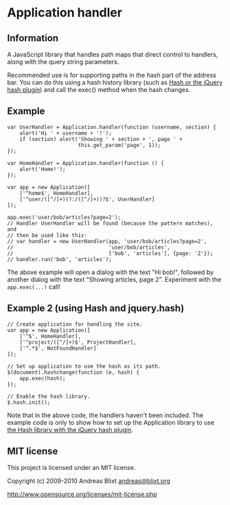 # Application handler

## Information

A JavaScript library that handles path maps that direct control to handlers,
along with the query string parameters.

Recommended use is for supporting paths in the hash part of the address bar.
You can do this using a hash history library (such as [Hash or the jQuery hash
plugin][js-hash]) and call the exec() method when the hash changes.

## Example

    var UserHandler = Application.handler(function (username, section) {
        alert('Hi ' + username + '!');
        if (section) alert('Showing ' + section + ', page ' +
                           this.get_param('page', 1));
    });

    var HomeHandler = Application.handler(function () {
        alert('Home!');
    });

    var app = new Application([
        ['^home$', HomeHandler],
        ['^user/([^/]+)(?:/([^/]+))?$', UserHandler]
    ]);

    app.exec('user/bob/articles?page=2');
    // Handler UserHandler will be found (because the pattern matches), and
    // then be used like this:
    // var handler = new UserHandler(app, 'user/bob/articles?page=2',
    //                               'user/bob/articles',
    //                               ['bob', 'articles'], {page: '2'});
    // handler.run('bob', 'articles');

The above example will open a dialog with the text "Hi bob!", followed by
another dialog with the text "Showing articles, page 2". Experiment with the
`app.exec(...)` call!

## Example 2 (using Hash and jquery.hash)

    // Create application for handling the site.
    var app = new Application([
        ['^$', HomeHandler],
        ['^project/([^/]+)$', ProjectHandler],
        ['^.*$', NotFoundHandler]
    ]);

    // Set up application to use the hash as its path.
    $(document).hashchange(function (e, hash) {
        app.exec(hash);
    });

    // Enable the hash library.
    $.hash.init();

Note that in the above code, the handlers haven't been included. The example
code is only to show how to set up the Application library to use [the Hash
library with the jQuery hash plugin][js-hash].

## MIT license

This project is licensed under an MIT license.

Copyright (c) 2009-2010 Andreas Blixt <andreas@blixt.org>

http://www.opensource.org/licenses/mit-license.php

[js-hash]: http://github.com/blixt/js-hash
